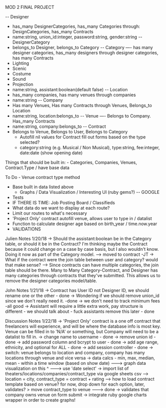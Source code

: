 MOD 2 FINAL PROJECT

-- Designer
  - has_many DesignerCategories, has_many Categories through: DesignCategories, has_many Contracts
  - name:string, union_id:integer, password:string, gender:string
-- DesignerCategory
  - belongs_to Designer, belongs_to Category
-- Category —- has many designer categories, has_many designers through designer categories, has many Contracts
  - Lighting
  - Scenic
  - Costume
  - Sound
  - Projection
  - name:string, assistant:boolean(default false)
-- Location
  - has_many companies, has many venues through companies
  -  name:string
-- Company
  - Has many Venues, Has many Contracts through Venues, Belongs_to Location
  - name:string, location:belongs_to
-- Venue —- Belongs to Company. Has_many Contracts
  - name:string, company:belongs_to
-- Contract
  - Belongs to Venue, Belongs to User, Belongs to Category
	- Autofill nil values for Contract fill out forms based on the type selected?
	- category:string (e.g. Musical / Non Musical), type:string, fee:integer, date:date (show opening date)


Things that should be built in:
	- Categories, Companies, Venues, Contract.Type / have base data

To Do
	- Venue contract type method
  - Base built in data listed above
	- Graphs / Data Visualization / Interesting UI (ruby gems?) -- GOOGLE
  - Tests
  - IF THERE IS TIME: Job Posting Board / Classifieds
  - What data do we want to display at each route?
  - Limit our routes to what's necessary
  - 'Project Only' contract autofill venue, allows user to type in / datalist
  - Function to calculate designer age based on birth_year / time.now.year
  - VALIDATIONS

  Julien Notes 1/20/18
  -> Should the assistant:boolean be in the Category table, or should it be in the Contract? I'm thinking maybe the Contract because it could change on a case by case basis, but I also wouldn't know. Doing it now as part of the Category model.
    --> moved to contract -JT
  -> What if the contract were the join table between user and category? would that make sense?
    --> Since contracts can have multiple categories, the join table should be there. Many to Many Category-Contract, and Designer has many categories through contracts that they've submitted. This allows us to remove the designer categories model/table.

  John Notes 1/21/18
  -> Contract has User ID not Designer ID, we should rename one or the other
    - done
  -> Wondering if we should remove union_id since we don't really need it.
    -done
  -> we don't need to track minimum fees
    -all good
  -> Assistant will require a little extra work, pay structure is different - we should talk about
    - fuck assistants remove this later
    - done

  Discussion Notes 1/22/18
  -> 'Project Only' contract is a one off contract that freelancers will experience, and will be where the database info is most key. Venue can be filled in to 'N/A' or something, but Company will need to be a datalist to fill in.
  -> change name to username
    - done
  -> remove union id
    - done
  -> add password column and bcrypt to user
    - done
  -> add age range, ethnicity, and optional for ALL
    - done
  -> add session controller
    - done
  -> switch: venue belongs to location and company, company has many locations through venue and vice versa
  -> data calcs
      - min, max, median, mean
      - within a time window (based on show date)
    ---> graph data visualization on this ^
    ---> use 'date select'
  -> import list of theaters/locations/companies/contract_type via google sheets csv
    --> location = city, contract_type = contract + rating
    --> how to load contract template based on venue? for now, drop down for each option, later, validates? > move contract_type to venue
    ---> done
  -> validates that company owns venue on form submit
  -> integrate ruby google charts wrapper in order to create graphs!
